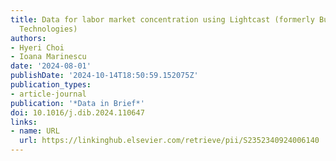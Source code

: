 ```yaml
---
title: Data for labor market concentration using Lightcast (formerly Burning Glass
  Technologies)
authors:
- Hyeri Choi
- Ioana Marinescu
date: '2024-08-01'
publishDate: '2024-10-14T18:50:59.152075Z'
publication_types:
- article-journal
publication: '*Data in Brief*'
doi: 10.1016/j.dib.2024.110647
links:
- name: URL
  url: https://linkinghub.elsevier.com/retrieve/pii/S2352340924006140
---
```


